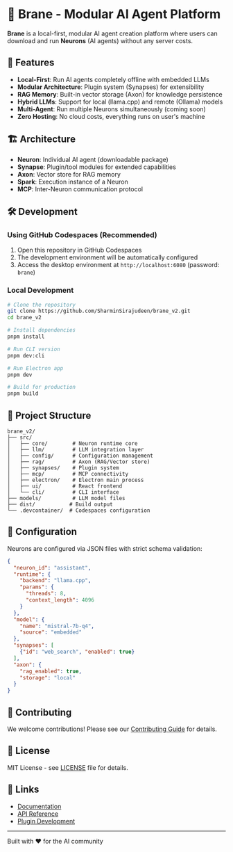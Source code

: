 # 🧠 Brane - Modular AI Agent Platform

**Brane** is a local-first, modular AI agent creation platform where users can download and run **Neurons** (AI agents) without any server costs.

## 🚀 Features

- **Local-First**: Run AI agents completely offline with embedded LLMs
- **Modular Architecture**: Plugin system (Synapses) for extensibility
- **RAG Memory**: Built-in vector storage (Axon) for knowledge persistence
- **Hybrid LLMs**: Support for local (llama.cpp) and remote (Ollama) models
- **Multi-Agent**: Run multiple Neurons simultaneously (coming soon)
- **Zero Hosting**: No cloud costs, everything runs on user's machine

## 🏗️ Architecture

- **Neuron**: Individual AI agent (downloadable package)
- **Synapse**: Plugin/tool modules for extended capabilities
- **Axon**: Vector store for RAG memory
- **Spark**: Execution instance of a Neuron
- **MCP**: Inter-Neuron communication protocol

## 🛠️ Development

### Using GitHub Codespaces (Recommended)

1. Open this repository in GitHub Codespaces
2. The development environment will be automatically configured
3. Access the desktop environment at `http://localhost:6080` (password: `brane`)

### Local Development

```bash
# Clone the repository
git clone https://github.com/SharminSirajudeen/brane_v2.git
cd brane_v2

# Install dependencies
pnpm install

# Run CLI version
pnpm dev:cli

# Run Electron app
pnpm dev

# Build for production
pnpm build
```

## 📁 Project Structure

```
brane_v2/
├── src/
│   ├── core/        # Neuron runtime core
│   ├── llm/         # LLM integration layer
│   ├── config/      # Configuration management
│   ├── rag/         # Axon (RAG/Vector store)
│   ├── synapses/    # Plugin system
│   ├── mcp/         # MCP connectivity
│   ├── electron/    # Electron main process
│   ├── ui/          # React frontend
│   └── cli/         # CLI interface
├── models/          # LLM model files
├── dist/           # Build output
└── .devcontainer/  # Codespaces configuration
```

## 🔧 Configuration

Neurons are configured via JSON files with strict schema validation:

```json
{
  "neuron_id": "assistant",
  "runtime": {
    "backend": "llama.cpp",
    "params": {
      "threads": 8,
      "context_length": 4096
    }
  },
  "model": {
    "name": "mistral-7b-q4",
    "source": "embedded"
  },
  "synapses": [
    {"id": "web_search", "enabled": true}
  ],
  "axon": {
    "rag_enabled": true,
    "storage": "local"
  }
}
```

## 🤝 Contributing

We welcome contributions! Please see our [Contributing Guide](CONTRIBUTING.md) for details.

## 📄 License

MIT License - see [LICENSE](LICENSE) file for details.

## 🔗 Links

- [Documentation](docs/README.md)
- [API Reference](docs/API.md)
- [Plugin Development](docs/PLUGINS.md)

---

Built with ❤️ for the AI community
